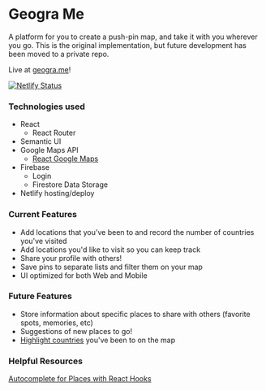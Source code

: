 # Geogra Me

A platform for you to create a push-pin map, and take it with you wherever you go. This is the original implementation, but future development has been moved to a private repo.

Live at [geogra.me](https://geogra.me)!

[![Netlify Status](https://api.netlify.com/api/v1/badges/d6c82426-b297-4a27-85fd-ea909a057288/deploy-status)](https://app.netlify.com/sites/affectionate-saha-16faca/deploys)

### Technologies used
* React
  * React Router
* Semantic UI
* Google Maps API
  * [React Google Maps](https://tomchentw.github.io/react-google-maps/)
* Firebase
  * Login
  * Firestore Data Storage
* Netlify hosting/deploy
  
### Current Features
* Add locations that you've been to and record the number of countries you've visited
* Add locations you'd like to visit so you can keep track
* Share your profile with others!
* Save pins to separate lists and filter them on your map
* UI optimized for both Web and Mobile

### Future Features
* Store information about specific places to share with others (favorite spots, memories, etc)
* Suggestions of new places to go!
* [Highlight countries](https://stackoverflow.com/questions/28964573/google-maps-api-v3-highlight-country-border-without-using-polygons) you've been to on the map

### Helpful Resources
[Autocomplete for Places with React Hooks](https://sebastiandedeyne.com/writing-a-custom-react-hook-google-places-autocomplete/)

